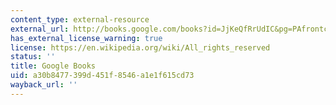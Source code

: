 ```yaml
---
content_type: external-resource
external_url: http://books.google.com/books?id=JjKeQfRrUdIC&pg=PAfrontcover
has_external_license_warning: true
license: https://en.wikipedia.org/wiki/All_rights_reserved
status: ''
title: Google Books
uid: a30b8477-399d-451f-8546-a1e1f615cd73
wayback_url: ''
---
```

